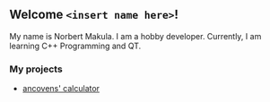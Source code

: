 ## Welcome `<insert name here>`!
My name is Norbert Makula. I am a hobby developer. Currently, I am learning C++ Programming and QT.


### My projects
- [ancovens' calculator](https://ancovens.github.io/calc)
